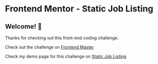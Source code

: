 # Frontend Mentor - Static Job Listing

## Welcome! 👋

Thanks for checking out this front-end coding challenge.

Check out the challenge on [Frontend Master](https://www.frontendmentor.io/challenges/job-listings-with-filtering-ivstIPCt)

Check my demo page for this challenge on [Static Job Listing](https://rafaeljon.github.io/static-job-listings/index.html)

